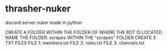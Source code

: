 # thrasher-nuker
discord server nuker made in python

CREATE A FOLDER WITHIN THE FOLDER OF WHERE THE BOT IS LOCATED
NAME THE FOLDER: scrapes
WITHIN THE "scrapes" FOLDER CREATE 3 TXT FILES
FILE 1: members.txt
FILE 2: roles.txt
FILE 3: channels.txt
